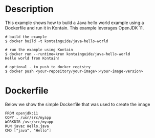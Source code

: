# Description
This example shows how to build a Java hello world example using a Dockerfile and run it in Kontain.  This example leverages OpenJDK 11.


```shell
# build the example
$ docker build -t kontainguide/java-hello-world

# run the example using Kontain
$ docker run --runtime=krun kontainguide/java-hello-world
Hello world from Kontain!

# optional - to push to docker registry
$ docker push <your-repository/your-image>:<your-image-version>
```

# Dockerfile
Below we show the simple Dockerfile that was used to create the image

```shell
FROM openjdk:11
COPY . /usr/src/myapp
WORKDIR /usr/src/myapp
RUN javac Hello.java
CMD ["java", "Hello"]
```